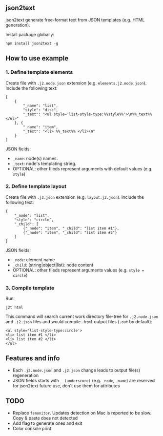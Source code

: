 ## json2text

json2text generate free-format text from JSON templates (e.g. HTML generation).

Install package globally:
```
npm install json2text -g
```

## How to use example

### 1. Define template elements
Create file with ```.j2.node.json``` extension (e.g. ```elements.j2.node.json```). Include the following text:
```
[
	{
		"_name": "list",
		"style": "disc",
		"_text": "<ul style='list-style-type:%%style%%'>\n%%_text%%</ul>"
	}, {
		"_name": "item",
		"_text": "<li> %%_text%% </li>\n"
	}
]
```

JSON fields:
 - ```_name```: node(s) names.
 - ```_text```: node's templating string.
 - OPTIONAL: other fileds represent arguments with default values (e.g. ```style```)

### 2. Define template layout
Create file with ```.j2.json``` extension (e.g. ```layout.j2.json```). Include the following text:
```
{
	"_node": "list",
	"style": "circle",
	"_child": [
		{"_node": "item", "_child": "list item #1"},
		{"_node": "item", "_child": "list item #2"}
	]
}
```

JSON fields:
 - ```_node```: element name
 - ```_child```: (string|object|list): node content
 - OPTIONAL: other fileds represent arguments values (e.g. ```style = circle```)

### 3. Compile template
Run:
```
j2t html
```

This command will search current work directory file-tree for ```.j2.node.json``` and ```.j2.json``` files and would compile ```.html``` output files (```.out``` by default):
```
<ul style='list-style-type:circle'>
<li> list item #1 </li>
<li> list item #2 </li>
</ul>
```

## Features and info
 - Each ```.j2.node.json``` and ```.j2.json``` change leads to output file(s) regeneration
 - JSON fields starts with ```_ (underscore)``` (e.g. ```_node```, ```_name```) are reserved for json2text future use, don't use them for attributes

## TODO
 - Replace ```fsmonitor```. Updates detection on Mac is reported to be slow. Copy & paste does not detected
 - Add flag to generate ones and exit
 - Color console print
